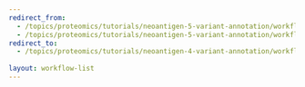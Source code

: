 ```yaml
---
redirect_from:
  - /topics/proteomics/tutorials/neoantigen-5-variant-annotation/workflows/main_workflow.html
  - /topics/proteomics/tutorials/neoantigen-5-variant-annotation/workflows/index.html
redirect_to:
  - /topics/proteomics/tutorials/neoantigen-4-variant-annotation/workflows/
 
layout: workflow-list
---
```

